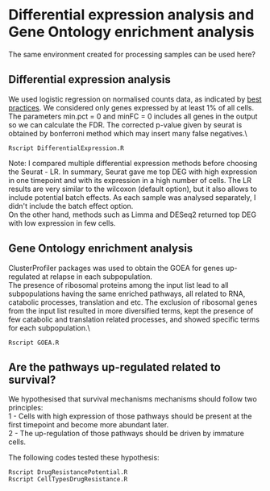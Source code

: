 # Differential expression analysis and Gene Ontology enrichment analysis

The same environment created for processing samples can be used here?

## Differential expression analysis
We used logistic regression on normalised counts data, as indicated by [best practices](https://pubmed.ncbi.nlm.nih.gov/31217225/). We considered only genes expressed by at least 1% of all cells.\
The parameters min.pct = 0 and minFC = 0 includes all genes in the output so we can calculate the FDR. The corrected p-value given by seurat is obtained by bonferroni method which may insert many false negatives.\

```
Rscript DifferentialExpression.R
```
Note: I compared multiple differential expression methods before choosing the Seurat - LR. 
In summary, Seurat gave me top DEG with high expression in one timepoint and with its expression in a high number of cells. The LR results are very similar to the wilcoxon (default option), but it also allows to include potential batch effects. As each sample was analysed separately, I didn't include the batch effect option.\
On the other hand, methods such as Limma and DESeq2 returned top DEG with low expression in few cells. 

## Gene Ontology enrichment analysis

ClusterProfiler packages was used to obtain the GOEA for genes up-regulated at relapse in each subpopulation.\
The presence of ribosomal proteins among the input list lead to all subpopulations having the same enriched pathways, all related to RNA, catabolic processes, translation and etc. The exclusion of ribosomal genes from the input list resulted in more diversified terms, kept the presence of few catabolic and translation related processes, and showed specific terms for each subpopulation.\

```
Rscript GOEA.R
```

## Are the pathways up-regulated related to survival?
We hypothesised that survival mechanisms mechanisms should follow two principles:\
1 - Cells with high expression of those pathways should be present at the first timepoint and become more abundant later.\
2 - The up-regulation of those pathways should be driven by immature cells.

The following codes tested these hypothesis:
```
Rscript DrugResistancePotential.R
Rscript CellTypesDrugResistance.R
```

